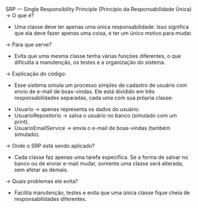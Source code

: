 SRP — Single Responsibility Principle (Princípio da Responsabilidade Única)
->  O que é?
- Uma classe deve ter apenas uma única responsabilidade. Isso significa que ela deve fazer apenas uma coisa, e ter um único motivo para mudar.

->  Para que serve?
- Evita que uma mesma classe tenha várias funções diferentes, o que dificulta a manutenção, os testes e a organização do sistema.

-> Explicação do código:
- Esse sistema simula um processo simples de cadastro de usuário com envio de e-mail de boas-vindas. Ele está dividido em três responsabilidades separadas, cada uma com sua própria classe:
* Usuario → apenas representa os dados do usuário.
* UsuarioRepositorio → salva o usuário no banco (simulado com um print).
* UsuarioEmailService → envia o e-mail de boas-vindas (também simulado).

-> Onde o SRP está sendo aplicado?
- Cada classe faz apenas uma tarefa específica. Se a forma de salvar no banco ou de enviar e-mail mudar, somente uma classe será alterada, sem afetar as demais.

-> Quais problemas ele evita?
- Facilita manutenção, testes e evita que uma única classe fique cheia de responsabilidades diferentes.